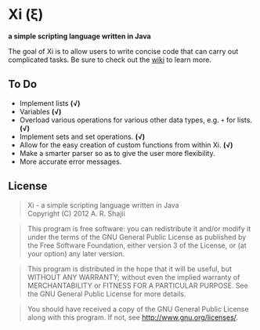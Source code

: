 Xi (ξ)
=======
**a simple scripting language written in Java**

The goal of Xi is to allow users to write concise code that can carry out complicated tasks. Be sure to 
check out the [wiki](https://github.com/arshajii/Xi/wiki) to learn more.

To Do
-----

- Implement lists **(√)**
- Variables **(√)**
- Overload various operations for various other data types, e.g. `+` for lists. **(√)**
- Implement sets and set operations. **(√)**
- Allow for the easy creation of custom functions from within Xi. **(√)**
- Make a smarter parser so as to give the user more flexibility.
- More accurate error messages.

License
-------

> Xi - a simple scripting language written in Java  
Copyright (C) 2012  A. R. Shajii

>This program is free software: you can redistribute it and/or modify
it under the terms of the GNU General Public License as published by
the Free Software Foundation, either version 3 of the License, or
(at your option) any later version.

>This program is distributed in the hope that it will be useful,
but WITHOUT ANY WARRANTY; without even the implied warranty of
MERCHANTABILITY or FITNESS FOR A PARTICULAR PURPOSE.  See the
GNU General Public License for more details.

>You should have received a copy of the GNU General Public License
along with this program.  If not, see <http://www.gnu.org/licenses/>.

